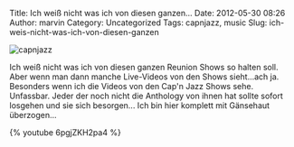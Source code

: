 Title: Ich weiß nicht was ich von diesen ganzen...
Date: 2012-05-30 08:26
Author: marvin
Category: Uncategorized
Tags: capnjazz, music
Slug: ich-weis-nicht-was-ich-von-diesen-ganzen

![capnjazz]({static}/images/capnjazz.jpg)

Ich weiß nicht was ich von diesen ganzen Reunion Shows so halten soll.
Aber wenn man dann manche Live-Videos von den Shows sieht...ach ja.
Besonders wenn ich die Videos von den Cap'n Jazz Shows sehe. Unfassbar.
Jeder der noch nicht die Anthology von ihnen hat sollte sofort losgehen
und sie sich besorgen... Ich bin hier komplett mit Gänsehaut
überzogen...

{% youtube 6pgjZKH2pa4 %}

